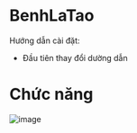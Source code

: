 # BenhLaTao
Hướng dẫn cài đặt:
- Đầu tiên thay đổi dường dẫn

# Chức năng

![image](https://github.com/thongthai2211/BenhLaTao/assets/86780616/69dffb87-8a9a-48ee-8198-3b7bc80efce6)
